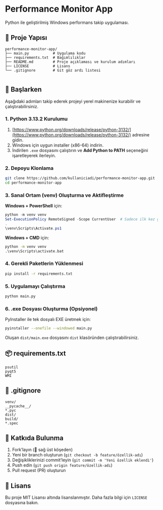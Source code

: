 # Performance Monitor App

Python ile geliştirilmiş Windows performans takip uygulaması.

## 📂 Proje Yapısı

```
performance-monitor-app/
├── main.py           # Uygulama kodu
├── requirements.txt  # Bağımlılıklar
├── README.md         # Proje açıklaması ve kurulum adımları
├── LICENSE           # Lisans
└── .gitignore        # Git göz ardı listesi
        
```

## 🚀 Başlarken

Aşağıdaki adımları takip ederek projeyi yerel makinenize kurabilir ve çalıştırabilirsiniz.

### 1. Python 3.13.2 Kurulumu

1. [https://www.python.org/downloads/release/python-3132/](https://www.python.org/downloads/release/python-3132/) adresine gidin.
2. Windows için uygun installer (x86-64) indirin.
3. İndirilen `.exe` dosyasını çalıştırın ve **Add Python to PATH** seçeneğini işaretleyerek ilerleyin.

### 2. Depoyu Klonlama

```bash
git clone https://github.com/kullaniciadi/performance-monitor-app.git
cd performance-monitor-app
```

### 3. Sanal Ortam (venv) Oluşturma ve Aktifleştirme

**Windows + PowerShell** için:

```powershell
python -m venv venv
Set-ExecutionPolicy RemoteSigned -Scope CurrentUser  # Sadece ilk kez gerekirse
.
\venv\Scripts\Activate.ps1
```

**Windows + CMD** için:

```cmd
python -m venv venv
.\venv\Scripts\activate.bat
```

### 4. Gerekli Paketlerin Yüklenmesi

```bash
pip install -r requirements.txt
```

### 5. Uygulamayı Çalıştırma

```bash
python main.py
```

### 6. .exe Dosyası Oluşturma (Opsiyonel)

PyInstaller ile tek dosyalı EXE üretmek için:

```bash
pyinstaller --onefile --windowed main.py
```

Oluşan `dist/main.exe` dosyasını `dist` klasöründen çalıştırabilirsiniz.

## 📦 requirements.txt

```
psutil
pyqt5
WMI
```

## 📄 .gitignore

```
venv/
__pycache__/
*.pyc
dist/
build/
*.spec
```

## 🤝 Katkıda Bulunma

1. Fork’layın (🔀 sağ üst köşeden)
2. Yeni bir branch oluşturun (`git checkout -b feature/özellik-adı`)
3. Değişikliklerinizi commit’leyin (`git commit -m 'Yeni özellik eklendi'`)
4. Push edin (`git push origin feature/özellik-adı`)
5. Pull request (PR) oluşturun

## 📝 Lisans

Bu proje MIT Lisansı altında lisanslanmıştır. Daha fazla bilgi için `LICENSE` dosyasına bakın.
